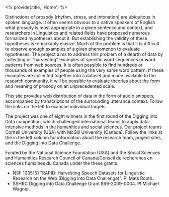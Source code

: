 <% provide(:title, 'Home') %>


Distinctions of prosody (rhythm, stress, and intonation) are ubiquitous in spoken language. It often seems obvious to a native speakers of English what prosody is most appropriate in a given sentence and context, and researchers in Linguistics and related fields have proposed numerous formalized hypotheses about it. But establishing the validity of these hypotheses is remarkably elusive. Much of the problem is that it is difficult to observe enough examples of a given phenomenon to evaluate hypotheses. The project aims to address this problem of a dearth of data by collecting or "harvesting" examples of specific word sequences or word patterns from web sources. It is often possible to find hundreds or thousands of examples of people using the very same word pattern. If these examples are collected together into a dataset and made available to the research community, it will be possible to evaluate theories about the form and meaning of prosody on an unprecedented scale.

This site provides web distribution of data in the form of audio snippets, accompanied by transcriptions of the surrounding utterance context. Follow the links on the left to examine individual targets.

The project was one of eight winners in the first round of the Digging into Data competition, which challenged international teams to apply data-intensive methods in the humanities and social sciences. Our project teams Cornell University (USA) with McGill University (Canada). Follow the links at the in the left column for information about the research team, project sites, and the Digging into Data Challenge.

Funded by the National Science Foundation (USA) and the Social Sciences and Humanities Research Council of Canada/Conseil de recherches en sciences humaines du Canada under the these grants.

* NSF 1035151 "RAPID: Harvesting Speech Datasets for Linguistic Research on the Web (Digging into Data Challenge)". PI Mats Rooth.
* SSHRC Digging into Data Challenge Grant 869-2009-0004. PI Michael Wagner.


